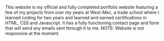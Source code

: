 This website is my official and fully completed portfolio website featuring a few of my projects from over my years at West-Mec, a trade school where I learned coding for two years and learned and earned certifications in HTML, CSS and Javascript. It has a fully functioning contact page and form that will send any emails sent through it to me.
NOTE: Website is not responsive at the moment.

